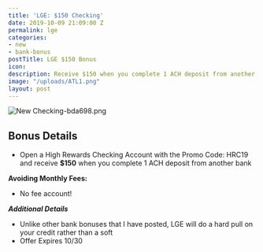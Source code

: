 ```yaml
---
title: 'LGE: $150 Checking'
date: 2019-10-09 21:09:00 Z
permalink: lge
categories:
- new
- bank-bonus
postTitle: LGE $150 Bonus
icon: 
description: Receive $150 when you complete 1 ACH deposit from another bank
image: "/uploads/ATL1.png"
layout: post
---
```


![New Checking-bda698.png](/uploads/New%20Checking-bda698.png)

## **Bonus Details**

* Open a High Rewards Checking Account with the Promo Code: HRC19 and receive **$150** when you complete 1 ACH deposit from another bank

**Avoiding Monthly Fees:**

* No fee account!


***Additional Details***

* Unlike other bank bonuses that I have posted, LGE will do a hard pull on your credit rather than a soft
* Offer Expires 10/30
